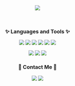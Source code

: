 <header>
  <img src="https://capsule-render.vercel.app/api?type=waving&color=FFD4DF&height=300&section=header&text=Yujin%20Jung%20🤗&fontSize=70" />
</header>        

<div align='center'>
  <h3>✨ Languages and Tools ✨</h3>
  <p id='languages'>
    <img src="https://img.shields.io/badge/Python-000000?style=round-square&logo=Python&logoColor=blue"/>
    <img src="https://img.shields.io/badge/HTML-000000?style=round-square&logo=HTML5&logoColor=red"/>
    <img src="https://img.shields.io/badge/CSS-000000?style=round-square&logo=css3&logoColor=blue"/>
    <img src="https://img.shields.io/badge/JavaScript-000000?style=round-square&logo=JavaScript&logoColor=yellow"/>
    <img src="https://img.shields.io/badge/Vue.js-000000?style=round-square&logo=Vue.js&logoColor=bluegreen"/>
    <img src="https://img.shields.io/badge/Node.js-000000?style=round-square&logo=Node.js&logoColor=bluegreen"/>
  </p>
  <p id='tools'>
    <img src="https://img.shields.io/badge/GitHub-000000?style=round-square&logo=GitHub&logoColor=bluegreen"/>
    <img src="https://img.shields.io/badge/Visual Studio Code-000000?style=round-square&logo=Visual Studio Code&logoColor=007ACC"/>
    <img src="https://img.shields.io/badge/Bootstrap-000000?style=round-square&logo=Bootstrap&logoColor=7952B3"/>
  </p>
  <h3>📮 Contact Me 📮</h3>
  <p>
    <a href="mailto:wjd1dbwls@gmail.com"><img src="https://img.shields.io/badge/Gmail-000000?style=round-square&logo=gmail&logoColor=EA4335"/></a>
    <a href="https://www.instagram.com/j_yujin_5"><img src="https://img.shields.io/badge/Instagram-000000?style=round-square&logo=Instagram&logoColor=E4405F"/></a>
  </p>
</div>
